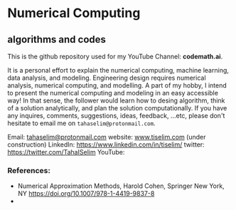# Numerical Computing

## algorithms and codes


This is the github repository used for my YouTube Channel: **codemath.ai**. 

It is a personal effort to explain the numerical computing, machine learning, 
data analysis, and modeling. Engineering design requires numerical analysis, 
numerical computing, and modelling. A part of my hobby, I intend to present the numerical 
computing and modeling in an easy accessible way! In that sense, the follower would learn 
how to desing algorithm, think of a solution analytically, and plan the solution computationally.
If you have any inquires, comments, suggestions, ideas, feedback, ...etc, please don't hesitate 
to email me on `tahaselim@protonmail.com`.

Email:      tahaselim@protonmail.com
website:    www.tiselim.com (under construction)
LinkedIn:   https://www.linkedin.com/in/tiselim/
twitter:    https://twitter.com/TahaISelim
YouTube:    



### References: 
- Numerical Approximation Methods, Harold Cohen, Springer New York, NY
  https://doi.org/10.1007/978-1-4419-9837-8  
- 
